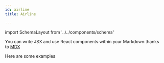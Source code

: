 ```yaml
---
id: airline
title: Airline

---
```

import SchemaLayout from '../../components/schema'


You can write JSX and use React components within your Markdown thanks to [MDX](https://mdxjs.com/)
<SchemaLayout label="Airline"></SchemaLayout>

Here are some examples